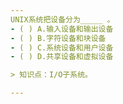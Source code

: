 ```yaml
---
UNIX系统把设备分为_____ 。
- ( ) A.输入设备和输出设备 
- ( ) B.字符设备和块设备 
- ( ) C.系统设备和用户设备 
- ( ) D.共享设备和虚拟设备

> 知识点：I/O子系统。

---
```

